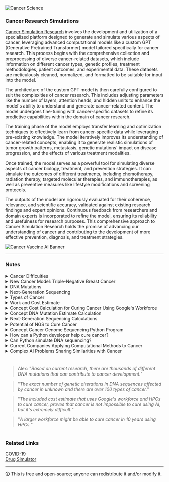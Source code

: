 ![Cancer Science](https://github.com/sourceduty/Cancer/assets/123030236/c56f33b6-329c-4372-8ac3-f50f31abbb85)

### Cancer Research Simulations

[Cancer Simulation Research](https://chat.openai.com/g/g-rJ2Onux8b-cancer-simulation-research) involves the development and utilization of a specialized platform designed to generate and simulate various aspects of cancer, leveraging advanced computational models like a custom GPT (Generative Pretrained Transformer) model tailored specifically for cancer research. This process begins with the comprehensive collection and preprocessing of diverse cancer-related datasets, which include information on different cancer types, genetic profiles, treatment methodologies, patient outcomes, and experimental data. These datasets are meticulously cleaned, normalized, and formatted to be suitable for input into the model.

The architecture of the custom GPT model is then carefully configured to suit the complexities of cancer research. This includes adjusting parameters like the number of layers, attention heads, and hidden units to enhance the model's ability to understand and generate cancer-related content. The model undergoes fine-tuning with cancer-specific datasets to refine its predictive capabilities within the domain of cancer research.

The training phase of the model employs transfer learning and optimization techniques to effectively learn from cancer-specific data while leveraging pre-existing knowledge. The model iteratively improves its understanding of cancer-related concepts, enabling it to generate realistic simulations of tumor growth patterns, metastasis, genetic mutations' impact on disease progression, and the effects of various treatment modalities.

Once trained, the model serves as a powerful tool for simulating diverse aspects of cancer biology, treatment, and prevention strategies. It can simulate the outcomes of different treatments, including chemotherapy, radiation therapy, targeted molecular therapies, and immunotherapies, as well as preventive measures like lifestyle modifications and screening protocols.

The outputs of the model are rigorously evaluated for their coherence, relevance, and scientific accuracy, validated against existing research findings and expert opinions. Continuous feedback from researchers and domain experts is incorporated to refine the model, ensuring its reliability and usefulness for research purposes. This comprehensive approach to Cancer Simulation Research holds the promise of advancing our understanding of cancer and contributing to the development of more effective prevention, diagnosis, and treatment strategies.

![Cancer Vaccine AI Banner](https://github.com/sourceduty/Cancer/assets/123030236/93a18f7d-ad3a-4ee3-992a-856f762374af)

***

### Notes

<details><summary>Cancer Difficulties</summary>
<br>

Cancer is notoriously difficult to solve due to its complex and multifaceted nature. Firstly, cancer is not a single disease but a collection of related diseases, each influenced by genetic, environmental, and lifestyle factors. These cancers develop due to mutations in the DNA, which can vary widely not just from one type of cancer to another, but also within tumors of the same type, leading to what is known as tumor heterogeneity. This variability complicates diagnosis, treatment, and the prediction of disease progression. Moreover, cancers can adapt and develop resistance to treatments, necessitating ongoing adjustments to therapeutic approaches. Additionally, the interaction of cancer cells with their microenvironment and the whole body complicates both the understanding of cancer biology and the effective targeting of therapies without harming normal cells.

Computational science, while a powerful tool in cancer research, comes with its own set of limitations. The complexity of cancer as a biological system poses significant challenges in modeling and simulation. Biological data are often noisy and incomplete, and computational models may not always capture the full spectrum of cancer dynamics or the nuances of molecular interactions. Furthermore, computational approaches rely heavily on the quality and quantity of data available; discrepancies in data can lead to inaccuracies in predictions or conclusions. While machine learning and computational modeling have advanced significantly, they still struggle with issues such as overfitting, underfitting, and the need for vast amounts of training data. These models also require continual updates and validation against experimental or clinical outcomes to ensure their relevance and accuracy. Thus, while computational science provides valuable insights and tools for understanding and treating cancer, it must be integrated with experimental biology and clinical practice to be fully effective.

<br>    
</details>

<details><summary>New Cancer Model: Triple-Negative Breast Cancer</summary>
<br>

### New Cancer Model: Triple-Negative Breast Cancer (TNBC)

[Simulate a new cancer model, prevention and treatment.](https://chat.openai.com/share/fe50ffc5-2e58-4493-a2ef-872035d83154)

TNBC is a subtype of breast cancer that does not express estrogen receptors, progesterone receptors, and minimal HER2 protein. It is characterized by aggressive growth, higher metastatic potential, and limited treatment options due to the lack of targeted receptors.

TNBC is often associated with mutations in the BRCA1 gene, along with alterations in the PIK3CA, PTEN, and TP53 genes, contributing to its aggressive behavior and treatment resistance.

Our approach to simulating a new cancer model, along with its prevention and treatment strategies, follows a structured methodology integrating the latest advancements in cancer research and innovative therapeutic techniques. The simulation focuses on Triple-Negative Breast Cancer (TNBC), a subtype characterized by the absence of estrogen receptors, progesterone receptors, and minimal HER2 protein expression, leading to aggressive growth and limited treatment options. Genetically, TNBC is often associated with mutations in genes such as BRCA1, PIK3CA, PTEN, and TP53, contributing to its aggressive behavior and resistance to treatment. The simulation includes detailed models of tumor growth and metastasis, accounting for cellular heterogeneity and predicting metastasis to distant sites like the lungs, brain, and bones. Prevention strategies encompass lifestyle modifications such as dietary changes and regular exercise, as well as screening protocols including genetic testing, mammography, and MRI. Treatment options simulated range from chemotherapy to targeted therapies like PARP inhibitors and androgen receptor blockers, with novel approaches such as CRISPR-Cas9 gene editing and nano-drug delivery systems explored. The effectiveness of these strategies is continually evaluated against clinical trial data and real-world outcomes, with feedback from oncologists and researchers informing refinements to the simulation. Overall, this comprehensive simulation provides valuable insights into TNBC and its management, benefiting researchers, clinicians, and patients in the ongoing battle against this challenging form of cancer.

<br>    
</details>

<details><summary>DNA Mutations</summary>
<br>

DNA mutations are changes in the genetic material of an organism, which can occur in various forms and have different causes and effects. At its core, DNA (deoxyribonucleic acid) carries the genetic instructions used in the growth, development, functioning, and reproduction of all known organisms and many viruses. Mutations can be viewed as errors that happen as DNA copies itself during cell division, but they can also be induced by external factors.

Mutations can be classified into several types based on how they affect the DNA sequence. Point mutations are one of the most common types, involving a change in a single nucleotide, which includes substitutions, deletions, or insertions of one or a few nucleotides. Substitutions replace one base for another and can be silent, causing no change in the protein sequence, or they can be missense or nonsense mutations, which affect protein function or structure. Insertions and deletions can lead to frameshift mutations, where the entire reading frame of the genetic code is altered, often resulting in a completely different and nonfunctional protein.

The sources of DNA mutations are varied. They can arise from internal factors such as errors in DNA replication, repair, or through spontaneous chemical changes in DNA bases. External factors, or mutagens, including ultraviolet light from the sun, radiation, and certain chemicals, can also damage DNA and cause mutations. Biological agents such as viruses can also introduce genetic changes.

The consequences of DNA mutations are highly variable. Some mutations have negligible effects and might go unnoticed, while others can lead to diseases such as cancer or genetic disorders like cystic fibrosis. However, not all mutations are harmful; some can confer advantageous traits that may improve an organism's chances of survival and reproduction. These beneficial mutations are a key driver of natural selection and evolutionary change. Thus, mutations play a crucial role not only in individual health and development but also in the diversity and adaptability of life on Earth.

<br>    
</details>

<details><summary>Next-Generation Sequencing</summary>
<br>

Next-Generation Sequencing (NGS) is a powerful and modern method of DNA sequencing that has revolutionized the field of genomics. Unlike traditional sequencing techniques, which typically examine DNA one gene at a time, NGS allows for the simultaneous sequencing of millions of DNA fragments, providing a comprehensive overview of an entire genome. This technology offers unprecedented speed and accuracy, enabling researchers to decode complete genomes in a matter of days—a process that previously took years.

NGS has multiple applications in research and medicine, particularly in cancer research where it is used to understand genetic variations and mutations that can lead to cancer. It helps in identifying tumor-specific mutations and provides insights into the genetic basis of cancer, which can guide personalized treatment strategies. In clinical settings, NGS is used for diagnostic purposes, such as identifying inherited disorders, characterizing infectious diseases, and tailoring treatments to the genetic profile of individual patients. Thus, NGS serves as a cornerstone technology that supports a wide range of biomedical and healthcare applications.

<br>    
</details>

<details><summary>Types of Cancer</summary>
<br>

Cancer is a broad group of diseases characterized by the uncontrolled growth and spread of abnormal cells in the body. There are many types of cancer, each classified based on the cell type or organ in which they originate. It's challenging to specify an exact number of cancer types because they can be categorized in various ways, including the location in the body, the type of tissue they arise from, and the type of cell they affect. Estimates suggest that there are more than 100 different types of cancer.

Carcinomas are the most common type of cancer. They start in the cells that cover internal and external surfaces of the body. This group includes lung, breast, prostate, and colon cancers, which are among the most prevalent cancers worldwide. Sarcomas arise from connective tissues such as bone, muscle, fat, or cartilage. Examples include osteosarcoma (bone) and leiomyosarcoma (muscle tissue).

Leukemias are cancers of the bone marrow and blood, characterized by the overproduction of abnormal white blood cells. Lymphomas are cancers of the lymphatic system, which includes the lymph nodes, spleen, and thymus. These are broadly divided into Hodgkin's lymphoma and non-Hodgkin's lymphoma.

Melanomas originate from the pigment-producing cells in the skin known as melanocytes. Brain and spinal cord cancers are known as central nervous system cancers and vary significantly in their severity and treatability based on the specific type of cell affected.

Given the vast and diverse nature of cancer types, ongoing research continues to identify subtypes and variations within these broad categories, leading to more personalized approaches to treatment and diagnosis. This intricate classification helps in tailoring specific and effective treatment plans for each cancer type.

<br>    
</details>

<details><summary>Work and Cost Estimate</summary>
<br>

The resources needed for cancer research, including HPC infrastructure, specialized equipment, and a large multidisciplinary team, are substantial. While large-scale software projects also require significant resources, the scale and specificity of the needs in cancer research often exceed those of typical software development efforts. For instance, the Human Genome Project, which involved mapping all human genes, is one real-world example comparable in scale to cancer research. Other comparable large software projects include the development of global-scale platforms like Google's search engine infrastructure or the creation of comprehensive enterprise resource planning (ERP) systems like SAP, both of which require extensive data processing, advanced algorithms, and significant interdisciplinary collaboration.

**Curing cancer using high-performance computing (HPC) could be compared to mobilizing the entire workforce of a large tech company like Google for an extensive period. Google's workforce, which comprises tens of thousands of highly skilled professionals, would likely need to dedicate 20-30 years to this endeavor. This comparison highlights the sheer magnitude and complexity of the task.**

Curing cancer with the full workforce and resources made available could realistically take several decades and cost hundreds of billions of dollars. The Human Genome Project, completed in 2003, took 13 years and approximately $3 billion. Given the increased complexity and breadth of cancer research, along with the ongoing need for technological advancements and extensive clinical trials, the timeline for curing cancer could span 20-30 years with costs potentially reaching $200-$500 billion. This estimate encompasses the continuous efforts needed to understand the genetic and molecular bases of cancer, develop personalized treatments, conduct extensive clinical trials, and integrate the findings into practical medical applications. The scale of such a project underscores the critical need for sustained funding, global collaboration, and innovative scientific breakthroughs.

<br>    
</details>

<details><summary>Concept Cost Calculation for Curing Cancer Using Google's Workforce</summary>
<br>

Overview:

Curing cancer involves a vast array of research activities, from basic research to clinical trials, requiring resources across various domains such as high-performance computing (HPC), specialized equipment, interdisciplinary collaboration, and significant funding. The comparison of mobilizing Google's workforce for this endeavor provides a framework to estimate the scope, time, and cost of such a massive project.

Key Assumptions:

1. Workforce Size and Skill: Google’s workforce is estimated at approximately 190,000 employees, including engineers, data scientists, researchers, and other professionals. All employees would be dedicated to cancer research.
2. Timeframe: The project would span 20-30 years.
3. Cancer Types: Focus on major types of cancer (e.g., lung, breast, prostate, colorectal) and their variants.
4. Cost Structure: Costs include personnel, equipment, infrastructure (HPC, labs), clinical trials, and ongoing research needs.

Calculation Framework:

1. Workforce Allocation and Productivity:
   
- Workforce Allocation:
  - Research & Development (R&D): 60%
  - Clinical Trials: 20%
  - Data Analysis & Computational Biology: 15%
  - Administration & Support: 5%
  
- Productivity Metrics:
  - Average research output per employee: Equivalent to 1 high-impact research publication or breakthrough every 5 years.
  - Scale efficiency due to collaboration and tech resources: 2x compared to a standard research team.

2. Resource Requirements:
   
- High-Performance Computing (HPC) Infrastructure:
  - Google-scale HPC: Estimated at 1 exaflop capacity, costing approximately $5 billion per year to maintain and upgrade.
  - Data Storage: Petabyte-scale storage for genomic data, estimated at $100 million per year.

- Specialized Equipment:
  - Genomic Sequencers, Advanced Microscopes, Lab Equipment: $2 billion per year.
  
- Clinical Trials:
  - Average cost of a single phase 1-3 clinical trial: $50 million.
  - Number of major cancer types: 4.
  - Variants/Subtypes per cancer type: ~10.
  - Estimated trials needed: 4 (cancer types) × 10 (variants) × 3 (trials per variant) = 120 trials.
  - Total cost: 120 × $50 million = $6 billion.
  
3. Time and Cost Estimates:
   
- Timeframe: 20-30 years.
  
- Annual Personnel Cost:
  - Average salary per employee: $200,000.
  - Total workforce cost: 190,000 × $200,000 = $38 billion per year.

- Total Cost Estimate:
  - 20-year scenario:
    - Personnel: 20 years × $38 billion = $760 billion.
    - HPC & Equipment: 20 years × ($5 billion + $2 billion) = $140 billion.
    - Clinical Trials: $6 billion (total for 120 trials).
    - Total: $760 billion + $140 billion + $6 billion = $906 billion.
  
  - 30-year scenario:
    - Personnel: 30 years × $38 billion = $1.14 trillion.
    - HPC & Equipment: 30 years × ($5 billion + $2 billion) = $210 billion.
    - Clinical Trials: $6 billion (total for 120 trials).
    - Total: $1.14 trillion + $210 billion + $6 billion = $1.356 trillion.

Summary:

- Estimated Timeframe: 20-30 years.
- Total Estimated Cost: $906 billion to $1.356 trillion.

<br>    
</details>

<details><summary>Concept DNA Mutation Estimate Calculation</summary>
<br>

Estimation Calculation:

Total Cancer Types = 1000 distinct types and subtypes

Average Mutations per Cancer Type = 10000 mutations (including both driver and passenger mutations)

Total Mutations = Number of Cancer Types * Average Mutations per Cancer Type

Total Mutations = 1000 * 10000

Total Mutations = 10000000 mutations

This estimation calculation combines the number of distinct cancer types with the average number of mutations found in each type to provide an overall estimate of mutations across all cancer types. The figure of 10 million mutations is derived by considering the diversity of cancer types, both by organ origin and molecular subtype, and by recognizing that each type can have a wide range of mutations, many of which do not directly contribute to cancer progression.

The estimate is based on current understanding and assumptions regarding cancer biology, including an average mutation burden across cancers and a rounded number of cancer subtypes. While the calculation provides a useful estimate, it is essential to note that the actual number of mutations may vary significantly depending on specific cancer types, individual genetic factors, and environmental influences.

<br>    
</details>

<details><summary>Next-Generation Sequencing Calculations</summary>
<br>

In this example, we calculated the total amount of sequencing data generated and the average coverage of the human genome using NGS. By multiplying the total number of reads by the length of each read, we determined that the sequencing generated 300 billion base pairs of data. Then, by dividing this total by the size of the human genome (3 billion base pairs), we found that each base in the genome was sequenced an average of 100 times, giving us a 100× coverage.

This calculation is crucial in NGS because the coverage level affects the reliability of the sequencing data. High coverage (e.g., 100×) ensures that even rare variants in the genome are detected with high confidence. Conversely, low coverage might miss these variants, leading to incomplete or less accurate results. Understanding these calculations helps researchers and clinicians evaluate the quality and depth of their sequencing data.

```
Scenario: 

You have sequenced a DNA sample using an NGS platform and obtained 2 billion reads. Each read is 150 base pairs long. You want to calculate the total amount of data generated and the average coverage of a human genome (assuming the human genome is approximately 3 billion base pairs long).

Steps:

1. Calculate the Total Amount of Data Generated:
   
   - Each read is 150 base pairs.
   - Total number of reads = 2 billion.
   - Total amount of data (in base pairs) = Number of reads × Length of each read.

3. Formula:
   
   Total Data (base pairs) = Number of Reads × Read Length

   - Substitute values:
   Total Data = 2,000,000,000 reads × 150 base pairs = 300,000,000,000 base pairs (300 billion base pairs)

5. Calculate the Average Coverage:
   
   - Coverage refers to the number of times each base in the genome is sequenced.
   - Formula:
     Coverage = Total Data (base pairs) / Size of the Genome (base pairs)

   - Substitute values:
   Coverage = 300,000,000,000 base pairs / 3,000,000,000 base pairs = 100×

Result:

- The total amount of data generated is 300 billion base pairs.
- The average coverage of the human genome is 100×.
```

<br>    
</details>

<details><summary>Potential of NGS to Cure Cancer</summary>
<br>

This estimation illustrates the transformative potential of NGS in the search for a cancer cure. By sequencing the genomes of cancer patients, NGS can identify a vast number of mutations that drive cancer progression or resistance to treatment. Among these, actionable mutations can be targeted with existing drugs or used to develop new therapeutic approaches.

While the numbers used in this estimation are hypothetical, they emphasize the scale at which NGS can contribute to cancer research. Identifying actionable targets from NGS data could lead to breakthroughs in developing targeted therapies, immunotherapies, or combination treatments, offering a more personalized and effective approach to cancer care. Furthermore, the ability of NGS to sequence large cohorts of cancer patients allows for a deeper understanding of the genetic diversity in cancer, enabling researchers to uncover patterns and commonalities that could inform the development of universal or broadly effective cancer treatments.

Ultimately, the use of NGS in cancer research and treatment development is not just about finding one "cure" for cancer, but rather about systematically dismantling the complex genetic pathways that underlie different types of cancer, leading to more effective and personalized cures over time.

```
Estimating the impact of Next-Generation Sequencing (NGS) on finding a cure for cancer by identifying significant mutations, actionable targets, and potential new treatments. Assume 1 million cancer patients are sequenced globally.

Steps:

1. Number of Cancer Patients Sequenced:

   - Assume 1,000,000 cancer patients globally are sequenced using NGS.

2. Average Number of Key Mutations Identified per Patient:

   - On average, NGS identifies 100 significant mutations per patient that are relevant for treatment or understanding the disease mechanism.

3. Potential Drug Targets Identified:

   - Out of these 100 significant mutations, assume 10% (10 mutations) are actionable, meaning they can potentially be targeted by existing drugs or new drugs can be developed.

4. Estimation of New Treatments and Cures:

   - If research and clinical trials are successful for 1% of these actionable targets, new treatments could be developed.
   - Assume NGS reveals 10,000 actionable targets across 1 million patients.

5. Formula:

   - Total Significant Mutations = Number of Patients Sequenced × Average Significant Mutations per Patient
   - Actionable Targets = Total Significant Mutations × Percentage of Actionable Mutations
   - Potential Treatments Developed = Actionable Targets × Success Rate of Research/Clinical Trials

Substitute values:

- Total Significant Mutations = 1,000,000 patients × 100 mutations = 100,000,000 significant mutations
- Actionable Targets = 100,000,000 mutations × 10% = 10,000,000 actionable targets
- Potential Treatments Developed = 10,000,000 targets × 1% = 100,000 potential new treatments

Result:

- NGS could potentially reveal 100,000 significant mutations that are actionable, leading to the development of about 100,000 new treatments or therapeutic approaches, contributing to a step closer to a cure for various cancer types.
```

<br>    
</details>

<details><summary>Concept Cancer Genome Sequencing Python Program</summary>
<br>

Cancer genome sequencing is a powerful tool in the field of precision medicine, allowing researchers and clinicians to identify genetic mutations associated with various types of cancer. By analyzing the DNA of cancer cells and comparing it to normal cells, scientists can uncover specific genetic alterations that may drive cancer progression, inform treatment decisions, and provide insights into potential therapies. This process involves several key steps, including acquiring sequencing data, processing and aligning it to a reference genome, identifying variants, annotating these variants with biological significance, and analyzing the data to prioritize mutations that may be relevant to the patient's condition. Ultimately, the goal is to generate a detailed report that can be used to guide clinical decisions and further research into cancer biology and treatment.

```
# Step 1: Data Acquisition
# This step would normally involve reading sequencing files, which could be in various formats.
# For simplicity, let's assume we have a VCF file containing variants.
import vcf

def read_vcf(file_path):
    """
    Reads a VCF file and returns a list of variants.
    """
    vcf_reader = vcf.Reader(open(file_path, 'r'))
    variants = [record for record in vcf_reader]
    return variants

# Step 2: Variant Annotation
# We'll use a dummy function to annotate variants with hypothetical cancer-related data.
def annotate_variants(variants):
    """
    Annotates a list of variants with dummy data indicating potential cancer relevance.
    """
    annotated_variants = []
    for variant in variants:
        # Dummy annotation logic: Just add a 'cancer_relevance' field to each variant.
        variant.INFO['cancer_relevance'] = 'High' if 'BRCA1' in str(variant) else 'Low'
        annotated_variants.append(variant)
    return annotated_variants

# Step 3: Data Analysis
# Simple filtering of variants based on our dummy annotation.
def filter_variants(annotated_variants):
    """
    Filters annotated variants to keep only those with high cancer relevance.
    """
    filtered_variants = [variant for variant in annotated_variants if variant.INFO['cancer_relevance'] == 'High']
    return filtered_variants

# Step 4: Output
# Output the filtered variants in a simple report.
def generate_report(filtered_variants, output_path):
    """
    Generates a report of filtered variants.
    """
    with open(output_path, 'w') as report_file:
        for variant in filtered_variants:
            report_file.write(f"{variant}\n")

# Main Program Execution
input_vcf_file = 'path/to/input.vcf'
output_report_file = 'path/to/output_report.txt'

# Step 1: Read VCF File
variants = read_vcf(input_vcf_file)

# Step 2: Annotate Variants
annotated_variants = annotate_variants(variants)

# Step 3: Filter Variants
filtered_variants = filter_variants(annotated_variants)

# Step 4: Generate Report
generate_report(filtered_variants, output_report_file)
```

1. Data Acquisition: In this step, the program reads a VCF (Variant Call Format) file, which contains genomic variants identified through sequencing experiments. Typically, raw sequencing data in formats like FASTQ would undergo various bioinformatics processes, including alignment to a reference genome and variant calling, to generate this VCF file. The VCF file serves as a standardized way to represent genetic variants, such as single nucleotide polymorphisms (SNPs) and insertions/deletions (indels), making it a crucial input for further analysis in cancer genomics.

2. Variant Annotation: Once the variants are extracted, they need to be annotated with relevant biological information. In a real-world application, this step would involve using databases like ClinVar, COSMIC (Catalogue Of Somatic Mutations In Cancer), or software tools like ANNOVAR to add context to each variant. This context could include known associations with diseases, particularly cancer, as well as functional information about the affected genes or regions. Annotation helps in understanding the potential impact of each variant on the patient's health and its relevance to cancer.

3. Data Analysis: After annotation, the next step is to analyze the data to filter out variants that are likely irrelevant or benign. The focus would be on variants that occur in known cancer-related genes (e.g., BRCA1, TP53) or those predicted to have a deleterious effect on protein function. This analysis often involves using various bioinformatics tools and criteria to prioritize variants based on their potential pathogenicity. The goal is to narrow down the list to a manageable number of variants that warrant further investigation or clinical consideration.

4. Output: The final step of the program is to produce a report summarizing the findings. This report typically includes the filtered list of variants, along with their annotations and any relevant clinical information. The report can be formatted as a text file, spreadsheet, or even a visual representation, depending on the intended use. This output is crucial for clinicians, researchers, or bioinformaticians who will interpret the results in the context of patient care or further scientific study. The report can help guide clinical decisions, such as selecting targeted therapies or enrolling patients in relevant clinical trials.

#

The outlined cancer genome sequencing program is a valuable tool in precision medicine, designed to process and analyze genetic data to identify mutations associated with cancer. The steps involve acquiring sequencing data, processing it to identify variants, annotating these variants with relevant biological information, and generating a report that can guide clinical decisions. While this program can efficiently analyze genomic data, it is just one part of a broader effort in cancer research and treatment.

Estimating the time required to run this program varies based on data size and computational resources. From raw sequencing to report generation, the process could take anywhere from a few hours to several days for a single case. The computational requirements include high-throughput sequencing machines, storage systems, and powerful servers or cloud computing resources. However, the program's speed and efficiency are just one aspect of the complex process of understanding and addressing cancer.

Curing cancer involves much more than running a computational program. It requires years to decades of research, clinical trials, and regulatory processes to develop effective treatments. Cancer's complexity, with its numerous types and underlying genetic factors, means that finding a cure involves understanding and treating each unique case. While genome sequencing plays a crucial role in this effort, the actual time to "cure" cancer depends on the success of broader medical and scientific advancements, making it an ongoing and multifaceted challenge.

<br>    
</details>

<details><summary>How can a Python developer help cure cancer?</summary>
<br>

A Python developer can contribute to cancer research and treatment in various ways, leveraging data analysis, machine learning, and bioinformatics. Here are some key avenues:

1. Data Analysis and Visualization:

- Processing large datasets from cancer studies.
- Visualizing trends in cancer incidence, treatment outcomes, and survival rates.
- Supporting epidemiological research by analyzing factors influencing cancer risk.

2. Machine Learning and AI:

- Developing models to predict cancer occurrence based on genetic and lifestyle data.
- Creating algorithms for early detection through imaging analysis (e.g., classifying MRI or CT scans).
- Designing personalized treatment plans using predictive analytics based on patient data.
- Building tools for drug discovery by identifying potential compounds through machine learning models.

3. Bioinformatics:

- Analyzing genomic data to identify mutations associated with different cancer types.
- Developing tools to interpret RNA sequencing data to understand cancer at a molecular level.
- Supporting research in immunotherapy by identifying biomarkers that predict treatment response.

4. Clinical Decision Support:

- Building systems that assist doctors in diagnosing cancer based on symptoms and test results.
- Creating decision-support tools that recommend optimal treatment plans.
- Developing algorithms to analyze patient data in real-time, helping in monitoring treatment progress.

5. Automation of Research Workflows:

- Automating the preprocessing of clinical trial data to facilitate faster analysis.
- Developing software to streamline the management of lab data, reducing the time from experiment to result.
- Automating repetitive tasks in research labs, like data entry and management.

6. Open Source Contributions:

- Contributing to open-source projects that are focused on cancer research.
- Developing tools and libraries that others in the research community can use for their cancer studies.

7. Collaboration with Researchers and Medical Professionals:

- Partnering with oncologists and biologists to translate research questions into computational problems.
- Assisting in designing experiments and analyzing results to advance cancer research.

By applying Python to these areas, developers can significantly contribute to the fight against cancer, making research more efficient and opening up new avenues for treatment and understanding.

<br>    
</details>

<details><summary>Can Python simulate DNA sequencing?</summary>
<br>

#### Basic DNA Sequence Generation:

You can use Python to generate random DNA sequences by simulating the process of sequencing a strand of DNA. This can be done by creating random sequences of the four nucleotides: adenine (A), thymine (T), cytosine (C), and guanine (G).

```
import random

def generate_random_dna_sequence(length):
    nucleotides = ['A', 'T', 'C', 'G']
    sequence = ''.join(random.choice(nucleotides) for _ in range(length))
    return sequence

# Generate a random DNA sequence of length 100
random_dna = generate_random_dna_sequence(100)
print(random_dna)
```

#### Simulating DNA Sequencing Process:

Simulating the sequencing process might involve creating "reads" from a longer DNA sequence, which mimic the small fragments that are sequenced in real life.

```
def simulate_dna_sequencing(sequence, read_length, coverage):
    reads = []
    sequence_length = len(sequence)
    num_reads = int(sequence_length * coverage / read_length)
    
    for _ in range(num_reads):
        start_position = random.randint(0, sequence_length - read_length)
        read = sequence[start_position:start_position + read_length]
        reads.append(read)
    
    return reads

# Simulate sequencing of a generated DNA sequence
dna_sequence = generate_random_dna_sequence(1000)
reads = simulate_dna_sequencing(dna_sequence, read_length=100, coverage=5)
print(reads[:5])  # Display the first 5 reads
```

#### Using Bioinformatics Libraries:

Python has libraries like Biopython that are specifically designed for computational biology and bioinformatics. These libraries can be used to simulate and analyze DNA sequencing data.

```
from Bio.Seq import Seq
from Bio.SeqRecord import SeqRecord
from Bio import SeqIO

# Create a DNA sequence
sequence = Seq("ATGCGACTACGATCGAGGGCCAT")

# Simulate sequencing reads
read_length = 10
reads = [SeqRecord(sequence[i:i+read_length], id=f"read_{i}") for i in range(0, len(sequence), read_length)]

# Save reads to a file in FASTA format
SeqIO.write(reads, "simulated_reads.fasta", "fasta")
```

#### Simulating Errors and Mutations:

You can also simulate errors or mutations in the DNA sequencing process to mimic real-world conditions where sequencing machines might introduce errors.

```
def introduce_sequencing_errors(sequence, error_rate):
    mutated_sequence = []
    for base in sequence:
        if random.random() < error_rate:
            mutated_sequence.append(random.choice(['A', 'T', 'C', 'G']))
        else:
            mutated_sequence.append(base)
    return ''.join(mutated_sequence)

# Introduce a 1% error rate in the DNA sequence
mutated_dna = introduce_sequencing_errors(random_dna, 0.01)
print(mutated_dna)
```

#### Visualizing Sequencing Data:

Python can also be used to visualize sequencing data using libraries like matplotlib for plotting the distribution of reads or coverage across a sequence.

<br>    
</details>

<details><summary>Current Companies Applying Computational Methods to Cancer</summary>
<br>

#### IBM Watson Health:

IBM Watson Health uses its AI capabilities to analyze vast amounts of medical data, including patient records, clinical trials, and medical literature. The AI can identify patterns and correlations that might not be obvious to human researchers. By doing this, it helps predict treatment outcomes, identifies optimal treatment plans, and personalizes cancer care. It also assists oncologists in making data-driven decisions by providing insights based on the latest research. IBM Watson Health’s AI is recalculated continuously by integrating new data, refining its models to improve accuracy in predicting cancer progression and treatment efficacy.

#### Google Health (formerly Verily):

Google Health applies AI and data analytics to improve early detection and treatment of cancer. Their AI models analyze imaging data, such as mammograms or pathology slides, to identify early signs of cancer that might be missed by human eyes. Google Health also works on genomic data, trying to understand the genetic basis of cancer and how different mutations affect patient outcomes. This recalculation involves continuously training their AI models on new datasets to improve their accuracy and reliability in detecting cancer at earlier stages.

#### Microsoft AI for Health:

Microsoft’s AI for Health program collaborates with researchers worldwide to use AI and machine learning to understand cancer biology better. This involves analyzing large datasets, such as genomic sequences, to discover new cancer biomarkers or potential therapeutic targets. Microsoft also uses AI to model how different cancer treatments interact with specific types of cancer, helping to tailor treatments to individual patients. The recalculation process includes iterative improvements in AI algorithms and HPC capabilities to handle the complex simulations required for these models, leading to more precise and actionable insights.

Each of these companies is at the forefront of integrating AI and HPC in cancer research, aiming to accelerate the discovery of treatments and improve patient outcomes through continuous recalculation and refinement of their technologies.

#### Cost Estimates:

IBM Watson Health: Estimated total cost over 20 years: $436 billion.

Google Health: Estimated total cost over 20 years: $866 billion.

Microsoft AI for Health: Estimated total cost over 20 years: $222 billion.

These estimates are based on mobilizing a significant portion of each company's workforce, with substantial investments in HPC infrastructure, AI development, and clinical trials to contribute to curing cancer.

<br>    
</details>

<details><summary>Complex AI Problems Sharing Similarities with Cancer</summary>
<br>

AI has made significant strides in addressing a variety of complex problems. Here are some areas where AI has shown promise or made substantial progress, along with similar diseases or problems and how AI can help:

1. Drug Discovery and Development:
   - Similar Diseases/Problems: Alzheimer's disease, Parkinson's disease, autoimmune disorders.
   - How AI Can Help: AI models, such as deep learning algorithms, can analyze chemical structures, predict how different molecules interact with biological targets, and identify new drug candidates. This helps accelerate the drug development pipeline by predicting the efficacy and toxicity of new compounds, thus reducing time and cost.

2. Genomic Data Analysis:
   - Similar Diseases/Problems: Genetic disorders such as cystic fibrosis, Huntington's disease, hereditary syndromes.
   - How AI Can Help: AI tools are used to analyze genomic data, identify mutations, and predict their impact on health. AI can help identify genetic predispositions and tailor medical interventions accordingly.

3. Precision Medicine:
   - Similar Diseases/Problems: Diabetes, cardiovascular diseases, chronic obstructive pulmonary disease (COPD), neurodegenerative disorders like multiple sclerosis.
   - How AI Can Help: AI can analyze patient data, including genetic, lifestyle, and environmental factors, to recommend personalized treatment plans. This approach helps in tailoring treatments to individual patients, improving outcomes, and reducing side effects.

4. Image and Pattern Recognition in Radiology:
   - Similar Diseases/Problems: Lung diseases, liver conditions, musculoskeletal disorders.
   - How AI Can Help: AI algorithms can detect patterns in medical images, identifying abnormalities that may indicate diseases. AI improves diagnostic accuracy and speeds up the analysis of medical imaging, helping in early detection and intervention.

5. Predictive Modeling of Disease Progression:
   - Similar Diseases/Problems: Diabetes, Alzheimer's disease, multiple sclerosis, HIV, chronic kidney disease, heart failure.
   - How AI Can Help: AI models can predict the progression of chronic diseases by analyzing patient history and other data. This helps clinicians anticipate disease trajectories and make more informed decisions about patient care.

6. Complex Systems and Network Analysis:
   - Similar Diseases/Problems: Infectious disease spread, metabolic networks in obesity, neurobiological networks in psychiatric disorders.
   - How AI Can Help: AI can analyze complex systems and networks to identify trends, interactions, and potential intervention points. This is useful in understanding the spread of diseases, managing metabolic disorders, and analyzing brain networks for psychiatric conditions.

7. Outbreak and Epidemic Prediction:
   - Similar Diseases/Problems: Influenza, COVID-19, antibiotic resistance, vector-borne diseases like malaria and dengue.
   - How AI Can Help: AI can predict disease outbreaks by analyzing data from health records, social media, and environmental sources. This aids in early detection and enables more effective public health responses.

8. Robotics and Automation in Surgery:
   - Similar Diseases/Problems: Heart disease, neurological disorders, orthopedic issues, minimally invasive surgeries.
   - How AI Can Help: AI-powered robotics are used in surgery to perform precise operations, reducing human error and improving outcomes. These systems assist in complex surgeries, making procedures less invasive and recovery faster for patients.

<br>    
</details>

#
> Alex: "*Based on current research, there are thousands of different DNA mutations that can contribute to cancer development.*"

>  "*The exact number of genetic alterations in DNA sequences affected by cancer in unknown and there are over 100 types of cancer.*"

> "*The included cost estimate that uses Google's workforce and HPCs to cure cancer, proves that cancer is not impossible to cure using AI, but it's extremely difficult.*"

> "*A larger workforce might be able to cure cancer in 10 years using HPCs.*"

#
### Related Links

[COVID-19](https://github.com/sourceduty/COVID-19)
<br>
[Drug Simulator](https://github.com/sourceduty/Drug_Simulator)

***
🛈 This is free and open-source; anyone can redistribute it and/or modify it.
